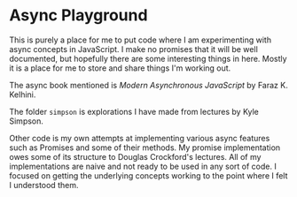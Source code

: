 # Async Playground

This is purely a place for me to put code where I am experimenting with async
concepts in JavaScript. I make no promises that it will be well documented, but
hopefully there are some interesting things in here. Mostly it is a place for me
to store and share things I'm working out.

The async book mentioned is *Modern Asynchronous JavaScript* by Faraz K.
Kelhini.

The folder `simpson` is explorations I have made from lectures by Kyle Simpson.

Other code is my own attempts at implementing various async features such as
Promises and some of their methods. My promise implementation owes some of its
structure to Douglas Crockford's lectures. All of my implementations are naive
and not ready to be used in any sort of code. I focused on getting the
underlying concepts working to the point where I felt I understood them.
